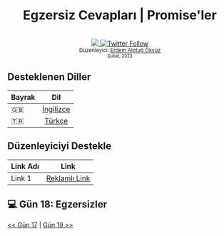 <div align="center">
  <h1>Egzersiz Cevapları | Promise'ler</h1>
  <br>
  <a class="header-badge" target="_blank" href="https://www.linkedin.com/in/erdemalptugoksuz/">
    <img src="https://img.shields.io/badge/style--5eba00.svg?label=LinkedIn&logo=linkedin&style=social">
  </a>
  <a class="header-badge" target="_blank" href="https://twitter.com/heyahtuput">
    <img alt="Twitter Follow" src="https://img.shields.io/twitter/follow/Erdem Alptuğ?style=social">
  </a><br>
  <sub>Düzenleyici:
    <a href="https://www.linkedin.com/in/erdemalptugoksuz/" target="_blank">Erdem Alptuğ Öksüz</a><br>
    <small> Şubat, 2023</small>
  </sub>
</div>

## Desteklenen Diller
| Bayrak  |                                                                       Dil                                                                           |
| ----- | :----------------------------------------------------------------------------------------------------------------------------------------------------:|
| 🇬🇧    |                                                             [İngilizce](/English/Day_18/Day_18.md)                                                      |
| 🇹🇷    |                                                             [Türkçe](/Turkish/Day_18/Day_18.md)                                                      |

## Düzenleyiciyi Destekle
| Link Adı |                                                                        Link                                                                        |
| ----- | :----------------------------------------------------------------------------------------------------------------------------------------------------:|
| Link 1   |                                                             [Reklamlı Link](https://ay.live/AK4n)

## 💻 Gün 18: Egzersizler



[<< Gün 17](/Turkish/Day_17/Day_17.md) | [Gün 19 >>](/Turkish/Day_19/Day_19.md)